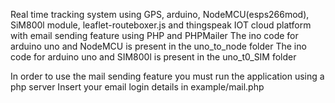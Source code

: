 Real time tracking system using GPS, arduino, NodeMCU(esps266mod), SiM800l module, leaflet-routeboxer.js and thingspeak IOT cloud platform with email sending feature using PHP and PHPMailer
The ino code for arduino uno and NodeMCU is present in the uno_to_node folder
The ino code for arduino uno and SIM800l is present in the uno_t0_SIM folder

In order to use the mail sending feature you must run the application using a php server
Insert your email login details in example/mail.php
